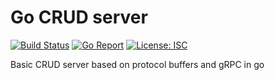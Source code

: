 
# Go CRUD server
[![Build Status](https://travis-ci.org/chiswicked/go-grpc-crud-server-boilerplate.svg?branch=master)](https://travis-ci.org/chiswicked/go-grpc-crud-server-boilerplate)
[![Go Report](https://goreportcard.com/badge/github.com/chiswicked/go-grpc-crud-server-boilerplate)](https://goreportcard.com/badge/github.com/chiswicked/go-grpc-crud-server-boilerplate)
[![License: ISC](https://img.shields.io/badge/license-ISC-blue.svg?style=flat)](https://github.com/chiswicked/go-grpc-crud-server-boilerplate/blob/master/LICENSE)

Basic CRUD server based on protocol buffers and gRPC in go
